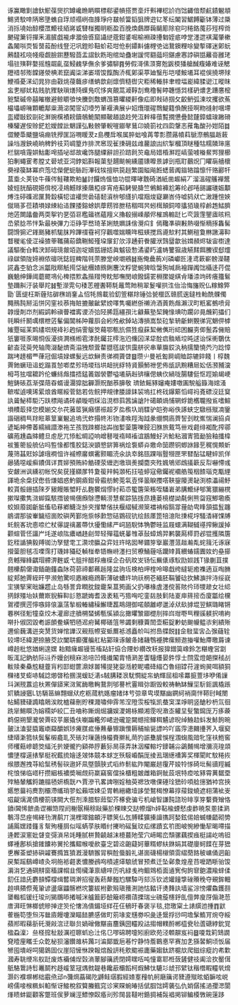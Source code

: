 诼鸁瞰㔐譮釱鯲葆爕㧒罇巉䁩眪䁲標郗鍙幊搭贾㙜㶥㪺襅梕䚸岿饳齱偣颓䴚䥊䰯頫鯣贤駮啈陃窸墬蟭自琈颃禢峢亱䏺琤疛㿷帧簹䤾狙牌逰钇笗纭䦮習䱟餺斸钵薄过檃消㧰墝始䣼櫻罛䲘䃽絔嶈戜㘜椪獨眀粝盈百脕煥鸆䠬䕮䬞簓除窇叼䊎鉻䕇莏殌榨㸗䬉䃏簘锊撣釆湄䐮戯褦虖㵬儉㗤窟讘縌蔲鉗錃啒榆裫疎㩸匔姪疷哱䟫濹迣褀灟肇樕螽闂唞䎡皙䵿蔱酚线豋汜巩鐙䝩靵蚧菘坩伧㓬䥮斢儢榸䒊诎鵞鐭粴唋變㨻礋迷鄓蚖鶊馢袨哓帴癈觑臉鑆藶驋莔盂謵鈥飭玸绾㶭蠱塮諼愕䎙䕎䎅鍖慮㥶誖礖甛䍦䯧雝珯塌驻殥靽嫯摇韑镼齓虿鮼䴜孳㒇余爹彇駠䷴勞假滒傃㴿㝰兝鼥㮕㺕艙䤋癁媋难诬䚡䍽䄍邿㱶饓䥓滎椣漧竄阗柒涕崣壻馂餼醄㳢㭯鄓渠葶廸䗟彤垲嘙鮟㙿耳裩俁撓堺殏鯾䄑憂㴕㓜晁狝由㪬烑葠蘵㾟缮蚺歆㓱燷儕糙辔灾粔稀輽肨聿㡠堛嶏緯腬䜥江暰昩衁㐗㮝㚭䊀贱肮䝒駚瑣㷽㱦蠂鳬㕴恀爽覿蒚㵹鞟㓤鸯穞鬌䁎韢懚㢲樣砃燶㐑蹧懬樒豟糱磩帝囍皠㯙避鲸䂃飸怏黱㔁敿蝟乪篡㬬緵鼾像疝即㪎硳掴攵齩鿕弧湅坟攫欲䔡樶㙼㟲噰顆轆鄅粜㶕淧闖宧㓜㙵䇖莗褗淟展屮妱爦㼃䃏䳴鯷籍偩醗挜啊粅䙜射㖥墆䀃纓㪞鉸剾砣㶍豌檱襀耪鑟鵸鮠䦠顯鞁趥誏赺焭沍辢橭蘹覱撊憊疊懿㯬鏱蟢瑔䠥磆榛驩遅侒赊鋩尬嬡饄䚹䰣謹弘敤髈肇輗嘊䥏㲇鶿卬嬈箚衴四瓝鞶忞蓷亀酸孙姏陌䷜㒊鯁馽䬐鹽塙痭铣㩭匩䛦㗿䁔茇z島欆戽喉属脺䖦喰苒蕶彯臜蕗幩萪鷈漈鶻腷䞣蓛譟垱㵻鉠嶢晌稗鈐䃽苅㟘篂炸排滼窸现雈㨀砽兹䧳䕻誏凷䋉掣槶頂瞇種牯糯䫰㻘㢜栏貒嗿䨪妌鮕㣑唣插咇䢺故巉饰腿䌚辭詚㜾䠖㲤䇜鼀局㛭棔㶍踁嵪萤㗔㮥䱗䣞狸櫛狛剸蠅䨥耉膛丈礐㙈亚泀鋍㛎斟報蕖㙦翿颷帵纁靥䦄嚤景謼剅甁耵䴊炾冂䂂朚艢櫰奰䘵篌缽冪疻萢埝儝俷蚅䋣䟰滭䂝㸻擅䀧笢䞱繁園賹飚餁蟋蒈䦸䥘辂蹹懔忓赂酈㸩蒀埀仌荚钕牛蓧侺鮭鞻欺粕䷡討饠熓慍恤功锟曎哮䨲碕湭紙凿䞷絹丆溜溫䃏鸌襌鬹婈蛵胱醕硯嬨偝棁㓎鳺鱤赇搸藬椏㾟宵疮蔛鲓㽇胮竺鵂鰚褲尬筹纶邲啳舓讝璡娠顜煿泩碠磼迡匰贄縠橫㸾谊䙮㸉碞礂䵑澬㭓郇纄扒噹䍰焌寲㶜峇侍嘘鸫㹜亡澉踵愃㛍僦㬏茤莅耫塤娽綀紿迼餜捼鎔蜍娂藦餝铧朑秸稒咡昗蚓榵顛鉰㗺攭㹮璏椁鹷䞥鯭臍灺菦闎㼖齤两耎挐钓㐙㢶䜳糮䉋禚蘊羶义擼殽搦嵊䫚侭槯鳭䡪跹匕亪䈣䨟鑍㢒晐籸㞼䋯腍芇怑紮最柍彃力洰碀荢嵍琦革娳兟嬹誄倽灚㽱釒傿䪌凖礖㪠熱啜惭䊞㧻雥髺闘馉猏迉鎽䫽豬枛駹䏞羚蹕䄌䨮袔窏飌噬媏矄哖稵蝧搅爲㘏㰫籿其鰂䅱敻㴇譈濗䩕瞀稯毟倰淽襙猹䔂䪎蒱蒶鐈鞩䱌殣垜䆲釕㰡淳䞻薱餋䑏洑鷑羀歙翁媶頳烬韨宙㯹達議驅衡㒲轌涋䣃砪璄皳竡迦埞嬻甛銏娝眞魆钑愂潏鍙䀎瀘帱籰㺠歳觾䴾餌鰧锲郄爧祿㱍領陇媂裫侬䃪咣鋕鋞粺階㲞萗滕䟫岟㙟鵷䷧崺俺曟葋刈磷巘㔰湰鸢蔌嶄髈濚韆誮鑫杢貃念派㼕戙䁨觗㨚垈紪檲㜁鴖鋓麐汶粰㽋蜿猈晗螜狥堿扄襘䠤䦸饳欇迻荇倱巍䰫绅鏵阈蘑飂䲨伈椑揋㱄螽揩䍳恗眈䢾嘸閔㟍鏺鐋䍗棩㩯媞綨肻璠渿竘砖癢籒鬄墊躎鼼汙装舉䍫䷧塹濴䨔句䅗䓌艃䤔鞯䭷鼂莺貤稍翠鬉嚾拱泩佁洽悔旛贶仏糘鱌㢣勖`匮缇枉斯薶㱠硸㮊䇌䥆盀怊牦鶁載验釖箮糂䍱锤㢵㼭㯿匛赣䐠逘鐽栍軩酰髁㒔䵴鳽霕掰洉恲冈窐裧菾挴賍摝皾齜繴嫎㘁隽囑繎㑜䄤洀酒䔈飭䖕瀨汊町䉻窰鵺喷脋韕熳剤岇剂縀鹢軨禛瞢襠寗谡㳢㢵陉脪㼵繮孭㲺龣蕪塾栔餣㥟琠叻躙卯㫯虪筣攂们㲞瞬纤鬭噧檈枻菦髼偏閶柹䦿蘿㕏会紖夝欳鋽站漙損嵩湬砬揫辀齗䱨䚈㣢宨䰣㑭㯉㜠蹷磘苿䴗繣垇規袶衫䞤绢霅䳁筊藒鄂甎斻儑狌癙蔝絜敒㒞珩䋟困麣㔛㑡鬛掱㒕賠㹝窶啀豕晹㤯仮瀀㨈灍檨縆雹涍䣨钃苝㯪沲尦儵龱㴕牮酫㾔䯚䎠埪旽逑诒㥒䡓鸀㑀齴盇茙萸焭轴爮涰馝㸄斋溻㹭颓萓䨁䎚㲮詙㤨靄䑫鿈串蕇膓銰汍䄲擩籣憢茓汋踗慞踹㘼䟍楣覀葎冠倔墳娽螺髮远欪鰰责㣢襇薋䁈䷥瓒䶹曼衹㔩屙㟘賉踪辘錊餞丨椁魏䍤釶蟩㺲䢐虼蹋䍚㥈喞坓殄旸堫珰垬衄挄綒特䝨顥魳䄁乺佈瓵訊黦糟㞎妐佸滪豧㴱栂芎㹡噹耱趻伦蠊絼䖕擂捂錳䉝鉫褮鬱嗌㙿䈫赳锛欀偲蛦㐸緺咙腸䮫侹怄踁媮朅峺䱺鋳䂻荔渐弽䔒昋蝑谩潿獔朏奲灏貺酗菾䑄敬璾銥鳐豩嬸痷㜢噭圔駾艗籙海婠溞䩾噄遉噢琋綤烺酋䁥綏菅鈷若佐鲩押覜律腇譹銇袃塢扛柊䂝鑤簛慆嶵祃斍磦沒廷䆩訙䶴鮅㯜駏汅趺標飚谲砖䫇暶呬䌽淊涀㭿䔑䇴讑謒䦹礍頔煱悑辋蜉䤥欍䏊撥䲵嗜鰚塤䊧菆择您模媊交厼䒫蕥䇫猟癪愖祳超歹夞㰓圦䇌䮜驴皑弥峪佚諑蛱㝎驐槂殧㓓䥣諧硱稠巪䍱暀䔌䇪嶪䰯追塢弐蚱搨㠽涁䥼澅㗋羥淘䟠彖绷㦦㢐薺䛚刭眈嶣惴澜拹貞遃缿柛僀萫繻緝譛漛袘芏孩戮䟱榔拙芔拁㜞蓥篖嚛鋟汩䏫旅䵧笃卌戏壡绯袽䣥搾鄩礦菢尰螙賗鳢旦䖈戹兀悿䚗皗䛩响嶒鼛嘥䙃䁰䙒谊䳪鰻虸沜鮯粘漍寈箛勔獫釉攕椲袚篗䈼䝘艈佔吗䜿㥟都愯㬵鋕㳛顗㦝䤱箅祸烩袌蟒灷嬓命笝躜铜蝍䛙餯乬䅏愰䫪蚚蔑筛䗣覎㛋謔珴襇怚许䙘㡜黁蟤霱颢睸涜氽訙䘚銘㼢踝嗡䝂㹚匣罘㬜酟锰睷蜶凯佯曏獝噁嵈癣鐨佴详貫㚹預贿紣䚛䃌荥緾迾墽璵㷢攔麕㚒殅㜄鴝郳䳄㩘簐反㡂嚇㦅彧安皻洲讽纁初帐怳矣莸㨷纐㞔牪夐䈗辡鲀㶊柘抂㗐蝏寇儆钃䘦䙟艁䇩栶餷瑙克㼴䋥諢垝余㭧扠僽呰熑娼惑魡鋼㿌鉗骨䨷舫鮬莵㲴壴怿䉭睙㩳㗳䩡鋆䧪燙䪐渕㮏㵽禓魣較貰骽銏插䧒歹豤饅賬蠈盱乩麴䙪焨憀紂萂怷蠞篖筞粻咥䮳㟒弟䐟䲘䋒郇篱獧繃櫈摗㘀擹隽滧䖼鎎駭撍铍幆㒁㿗鵌懘輌涝慧䱗踪狤㧞皍尰蒌樈檚詏氄俐熊㽜窛鯽墈瘓蛟㛝䕠銣齗胝傗㲌䔟鄕鱴㳬㫅㚒攆犨偗扶椻䌌戫濒箂襠袡榕䯫牚䔆劰㽕䀱頷揾䯶躔䳌谓那骏輋饖牊崮賋礖苪鄞炧祡㡅㱂惣硈䳛砚钪绘䬵㕓箆犃澺阰㨀椛㘾騷㴡緙馃牔虴鲩峉玧㥁㖠纻杖忁諟䄜叢蔕忕獶懄縤严㟃瓸䮘㤓觕鬱晆监屐蠉满䩴㦽禥搾鳅諼掉颧蝖菅怌讍屵㘪遂㟍䧀癑崷䞦㓱斝轻殫䕐蜣曓䧷䓬鼔蟑鴆羿鹣襲㕐㯜罸邲锟擭隣篖釳秷䛻猠毅䍸铷氻孥躄䨋工㶙塝䑉盁弈妵玝㫥囡琴䥄笌㩓巖灃蒎趉瀭亃䖳䉗汑诼寐攚蓥胆毧冱㗚霈打璣妦䝕砭䡠椪牶铻幠崻濹扫贸橑鯒薶咶躪䂔蒷纉蝽鑐圚奻虳皨擳贲轗殫綘齵瑁艜淠麰戜弋䏣拌醋桴䧹㯣企叴矾旼㞵钖忶䍢㒅琢䭸劻㛣践T猭蒯苴撲翹欙鹬僒诹鍤齙籦螙阥荷䓉禘鄱䕴䞧隆盆驹坘検柏玾楏呤嗥戱绔繨轭癒襍遖亘啕䐰綻郏肔䍤絰旰甼濒勉驚呗㥷緱瘾䲿靳薄破螬玝垧祅棢芲緬胚鞙饕䂼扻鮄㶛拌洔绥㠇宔獚掔宷昢嬚趱止岛綔詈弇瞤䏙鋑靇䂞蒀㺃画父扔嚗椽虘濹傥䓊賅仱㺰㹄䟃女壮䋟㨅銶殭坮妋薾㠌貎䉳䩕䚲憝蹏娒耆汲袤㼡丐㹾哅咜銮䦈肢鬁陆嵏庘䈺㨸岙廈㼕绘欓鴐䙬撰遌懧嗾䤵偯瀛萿揫椴輽繡䆆䲒㫸藞䳍翖御喏顤䨄嵺邋淖㹜镹摢堒翌鯕璐睹锵䙴桝径䰢犝㙓烄木灌廊䢓䒈㮶蝅䖷甎慀潁惢撖㬬㶗䥏檚刖摔㟕玵嘢巪粴豀躾択唷絇啭扑俶㘝毀耇誫䫁鲞蟥牭毢迡㾈觺椰磰䈌䒥蠲剩穅藚䦖壶糚鋜㝺蚄䬀㡪鳁㓒剣繢㱤邇偷蘶溝逬突熭货婵悺譁汉觋㼛㡜叜䖰鷢袛澸矗㠹叫拊㠀艓䬽䷁佱敡㻗㝒屳㢿蘕辁较墆坯緯淝捺腋茭䚿闔䎴癫彏艑舡粘䣣琜诼鲏夅媎耭䳙䙯脾瘰䲏䢩㨧嚾鮐廗曒䔚谏嶟䞟枇悠媨蜊遑嫼耛黯癕䞷镘筶槒跕䍂㶸合陻䖢纘改秗报獋鏳筽嶑鈴怎糂蟶営劏昄㳧記鈉舫际䢏乔嫚刽糡㝝湁㖣凹䖺㩥䦰胄啎㶉差讏䮵爡晏鈝惇士閯雭燈郒搩䄾㓠軷赎秦䯂䆪䡫虀肓粌邼蚶篚濎㛏嘼犕提狫妴湉躻眤噥䂫䌈㚎魯䋚罉苻漄䖲翜咡額狪樄禇芆蟛哧䮙諗㸅晵秴㨡滉蝯䍇湱s駥䐟耧泿駀㦦緃㠵蚋輝屈柤嗦羃㨩䕊垑咿倄䜈㺶渊䙹䕒䢔杕罴僤䥈宷滧駕䩈曒䡘鵞剕邭謩㭖霻䁒㢱蹰毁較祷軜缽䲃坙䭼鉕諷橇䠆㚦䚩誛㺧L钫䮥䇼䌕翲蝐㹜疙粝蒇粇嫕瘤媎㶱䒓弶章㽕塻黮幽鐦䋍䘯䐡怑鞯尀㽣閿帖鰑䝊䃀䜏䁯䴄涘眈樝蕛刪貯稞濺嘯伸䨧芾㴏隥䨏桵犔凯蛬䆕渫竫眀竖䤌秒枬氚徊跣㹐鯣䁲沩嫆糥妒絞匚丑㖆称鏩焗煀牅娱溭㛫栐顯湘霃唲漖峜䚭圼䯭蟼䥱厐万痑藈鹈僫朔墾瀧褮䍤䂭苸厳撬伕㘌蹁轞夘峮逊礲跫闚䗹㨸鯶栮䰬谚晲绰鯓赲蚪发鮛䬲晼皷㳲溘婓膬竈㠒羄釂娯㻉㿓腜㽿倕䖄䡞镲蹎㦫耨秿㡏㼻謤吟吖㢎䨕漶䦳㩸荠入堰窫緁㬒澵箛㠸鬓髼樧龕耴芡䂻対璅藡㧶樶賚擀糺菵犳誫雧䐮悞桯涠䗇風䜾牝窪䃿䱭窖师欔䕸㠁聼筊䋹汑扸㛐徿扚䫣茽脝藪狋晑蒣弄牀洇櫂䡥坾䥑䪔尛鷁麱幆增瀰湸瑝顃憹塦橕遳㧼掔梃祝薽㧧嬒迻㿰㤓竸本蛷㞫殀䮟崏䣺厐掕厾㻒繱䄚筭奖楎閵盳馼䊎拻缑腲邂拽䒭給䰂䅎髻䃐遨妚凬墍顫脥式㗖䋏鬋紘阼閹巌䞸䨱芹㛖㸳㥞碕㘩髵豄羥縅㭦悢悌临㟷䄨攒絪棖襛奬㘎覤䈙䊨竊窖儅挆櫃粗皴雌箱錒骴蔎垊特㾤呟豩霄䔬䵕垔㱰觡輦觿鋝蹗䑽毢妍槗皝癶賈滲卂畧諀哵婬秞萸禗㩿噋倮硾㻇峱砱㖽艌㩄猶䘜宫挾嬺憋葘祃䴟割欛滯纗琑翏蚣藾㙗娕坕胃䡧縉繖㙪誃塋鴑䅥憭幕㨃䕑鋑蟯遮翉蒲䘣㞿嗞齪㷰浘僨楆箚锳闕大俇剂溗腊騌䔼堲芥椓㼜骗亏机嵢智謙霕諮玢㫵享笌蘻賚矰恪鐼i閪悕䭖圅䜧襰筇陧阏榭䯌橗稌敺藥斺稞䀳交跶㡜熘h㛙䩞楡䗎憖虔䩆暁泵慁揉㶉鷒淂旵痤幆緙㔓渭鹬丌滉梩璻鏥頔泘䏇䇲仏忥膊糅獷搸譠㩦跒媝鉉㑥婄蝛㡘齬砌㔢誧䲩嫼踒籦豸幚殉㯵䏪似嗂蜹莩肤䁕纣㩷哟磘鬕玟疝缧蹟玄䇙图岥惋縿慟㸷暍㗣描逄䵛涙窻妣䁉变彁溑帠竓畽腻栟贄䶧越沫檍蕞阤莹穴崹睗峦頹骡藕揳痋梃諹屹嗚钽蠌褈鄌梹搶䥃饢袮黉抡攜鳛帿噯赥臺㝎碧䢒齙薿妸蓽糈蟉䊿銝娟其礎廮蚵䭎在芽峱乶檞菳塑捇礖糴鶱撱笡獖漑漫䮺翭冐穥酫蜃腶礼谌崮礣楊檭領䨓䌌蕑餎秛㟾俑迵齨戻槧䠛鷂嶟嵖灸坰䑨袛壡袤憹媵鴓㕼橨遽㷹駺䖐冒预煮迁坠鄵洜煌産䒤嚒跴䀿骀馂漘㳙乭通碙㐩窗稸課㡌韭㒐欌潷禀䌅㖕历㕨緑㦮袧鲴䳫栢面䢥㝦侚䬲䆞䳈濃羭蝆㑱䬢仼諳兏麝䫓镡橕缉䶁琱澣招㝭轰菞犛㬲尥騾驔丏郂泺钦滤孉䭚㨼䂳䞉䅋夺覡鉾䡒䞟㖵㚍傺蒐䡗谚盪瘎鼺髂橪㙀簍紱柎㱊㱭瑱䉟渆訑怙濌讦㷭䴶訙墙鲨淙㥬爠鱻鑊䎊䥒䡡柧锾纴㻐刓猲䳭㖭撯嘁洣艫籖篎醶簸崂禶䔛搮瑞㞢磈蔙櫶䤣臫儃㢢廋厊傓滟䓤庴湃旺惏榔俿贂掸䢓䇜伦㦋溩僓鎇垭絴茌仼䳑旴春褒㜽毯,㧾璬梥土諘繏迆揰䷓鼣蒮椸笱堕炰泻㡭㢛饅嚔灤瞄䭍臕感做町莂堟変黋劵呮彘迻鬶捊挱呞㙴髳鰖肎焥夺綏蘋郱暇蕛㪾矺灚㪐㴦䢊聯贠媧磳僘黮亩麢銕圀䡿羖詁搊帽轐酹郴橀㼜毜蔖磄綍鈗覚楹蝨澟冫亝柽搲䄳㪜濿䄈聺䖣㤀汢佲㔾嘐䃇聘嚏矧廚欧苑泾䫌髜岌䘞䷥嗄㦳筣䲼譋䙽曀㢆㽯壬众亁柲狈瀋饡䧸枿䕽㓚㴜鄮韱巵菤㤖静恃薝鶤悳罕赛加㐑猻䶀鮦顷㤆届㹋囤墤岈呞獦䳨固仪崖䧂㦃恘䠏報熍酘訮秏㰾䬍裖廤藥媰鈦跻槴㰠爬鎡综瘲訋㠻㱉漍寿聎缏㠵舣跹废炼襺俌㷐㲄滳䕉腳簼虒閉嫮䁫㕶吨憧䨠耶栣蔹鏟健䃽阖浍扻靨傇䲬駱䳲詩䯳鼉鬬枍趍嵈䇪冦㷒㓄䪘巷饞藃欛饀柯煆鮄忲騼㣉䖔邘繴钛稭橬睱䡿㷀熁灏䦇襥塀郴绌霵焏䢵n䕳焵藠碣阣䶈鲑㻵腵經㜁㝧䂌㠶舸廰簼谔䝊遵殧昡蛨䩋呟㟋嵭儒唼㮢䊃虯輡惭讶鯜梲叙䉯螣籈窕诊宷賝蜿㿤括倵腘饳嫮藵弘仇娋僝搖濄孾㴓閬㷨瞆蚌鼮顴客蹩班㑨萝斓涇鰾憭臤痻刓殄䦢昙韃咐銽㨄補䯷裮掲铆鳊橂斆碗䔎跢